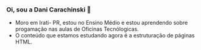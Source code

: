 ### Oi, sou a Dani Carachinski 👋
- Moro em Irati- PR, estou no Ensino Médio e estou aprendendo sobre progamação nas aulas de Oficinas Tecnólogicas.
- O conteúdo que estamos estudando agora é a estruturação de páginas HTML. 
